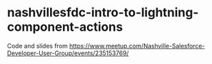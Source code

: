 # nashvillesfdc-intro-to-lightning-component-actions
Code and slides from https://www.meetup.com/Nashville-Salesforce-Developer-User-Group/events/235153769/
